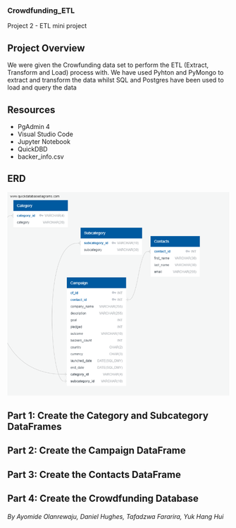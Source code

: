 ### **Crowdfunding_ETL**
Project 2 - ETL mini project

## Project Overview
We were given the Crowfunding data set to perform the ETL (Extract, Transform and Load) process with. We have used Pyhton and PyMongo to extract and transform the data whilst SQL and Postgres have been used to load and query the data

## **Resources**
- PgAdmin 4
- Visual Studio Code
- Jupyter Notebook
- QuickDBD
- backer_info.csv

## ERD

![ERD drawing](https://github.com/BootcampCoderTF/Crowdfunding_ETL/blob/main/Data%20Analysis/images/_EDRcrowdfunding_db_schema.png)

## Part 1: Create the Category and Subcategory DataFrames

## Part 2: Create the Campaign DataFrame

## Part 3: Create the Contacts DataFrame

## Part 4: Create the Crowdfunding Database

###### By Ayomide Olanrewaju, Daniel Hughes,  Tafadzwa Fararira, Yuk Hang Hui


